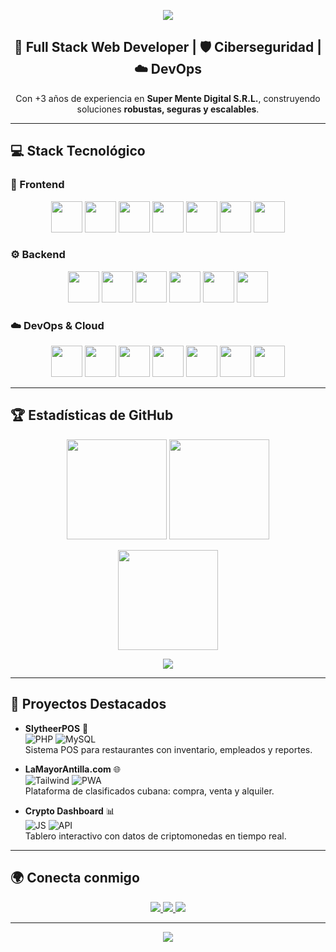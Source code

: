 <!-- Banner animado -->
<p align="center">
  <img src="https://capsule-render.vercel.app/api?type=waving&color=0:0f0c29,100:302b63&height=200&section=header&text=René%20Caraballo%20García&fontSize=40&fontColor=ffffff&animation=fadeIn&fontAlignY=35"/>
</p>

<h2 align="center">🚀 Full Stack Web Developer | 🛡️ Ciberseguridad | ☁️ DevOps</h2>
<p align="center">
  Con +3 años de experiencia en <b>Super Mente Digital S.R.L.</b>, construyendo soluciones <b>robustas, seguras y escalables</b>.
</p>

---

## 💻 Stack Tecnológico

### 🎨 Frontend
<p align="center">
  <img src="https://cdn.jsdelivr.net/gh/devicons/devicon/icons/html5/html5-original.svg" width="50"/>
  <img src="https://cdn.jsdelivr.net/gh/devicons/devicon/icons/css3/css3-original.svg" width="50"/>
  <img src="https://cdn.jsdelivr.net/gh/devicons/devicon/icons/javascript/javascript-original.svg" width="50"/>
  <img src="https://cdn.jsdelivr.net/gh/devicons/devicon/icons/jquery/jquery-original.svg" width="50"/>
  <img src="https://cdn.jsdelivr.net/gh/devicons/devicon/icons/typescript/typescript-original.svg" width="50"/>
  <img src="https://cdn.jsdelivr.net/gh/devicons/devicon/icons/bootstrap/bootstrap-original.svg" width="50"/>
  <img src="https://cdn.jsdelivr.net/gh/devicons/devicon/icons/tailwindcss/tailwindcss-plain.svg" width="50"/>
</p>

### ⚙️ Backend
<p align="center">
  <img src="https://cdn.jsdelivr.net/gh/devicons/devicon/icons/php/php-original.svg" width="50"/>
  <img src="https://cdn.jsdelivr.net/gh/devicons/devicon/icons/nestjs/nestjs-plain.svg" width="50"/>
  <img src="https://cdn.jsdelivr.net/gh/devicons/devicon/icons/graphql/graphql-plain.svg" width="50"/>
  <img src="https://cdn.jsdelivr.net/gh/devicons/devicon/icons/mysql/mysql-original.svg" width="50"/>
  <img src="https://cdn.jsdelivr.net/gh/devicons/devicon/icons/postgresql/postgresql-original.svg" width="50"/>
  <img src="https://cdn.jsdelivr.net/gh/devicons/devicon/icons/redis/redis-original.svg" width="50"/>
</p>

### ☁️ DevOps & Cloud
<p align="center">
  <img src="https://cdn.jsdelivr.net/gh/devicons/devicon/icons/docker/docker-original.svg" width="50"/>
  <img src="https://cdn.jsdelivr.net/gh/devicons/devicon/icons/kubernetes/kubernetes-plain.svg" width="50"/>
  <img src="https://cdn.jsdelivr.net/gh/devicons/devicon/icons/amazonwebservices/amazonwebservices-original.svg" width="50"/>
  <img src="https://cdn.jsdelivr.net/gh/devicons/devicon/icons/github/github-original.svg" width="50"/>
  <img src="https://cdn.jsdelivr.net/gh/devicons/devicon/icons/gitlab/gitlab-original.svg" width="50"/>
  <img src="https://cdn.jsdelivr.net/gh/devicons/devicon/icons/grafana/grafana-original.svg" width="50"/>
  <img src="https://cdn.jsdelivr.net/gh/devicons/devicon/icons/prometheus/prometheus-original.svg" width="50"/>
</p>

---

## 🏆 Estadísticas de GitHub

<p align="center">
  <img src="https://github-readme-stats.vercel.app/api?username=smd2025&show_icons=true&theme=tokyonight&hide_border=true" height="160"/>
  <img src="https://github-readme-stats.vercel.app/api/top-langs/?username=smd2025&layout=compact&theme=tokyonight&hide_border=true" height="160"/>
</p>

<p align="center">
  <img src="https://github-readme-streak-stats.herokuapp.com/?user=smd2025&theme=tokyonight&hide_border=true" height="160"/>
</p>

<p align="center">
  <img src="https://github-readme-activity-graph.vercel.app/graph?username=smd2025&theme=tokyo-night"/>
</p>

---

## 🚀 Proyectos Destacados

- **SlytheerPOS** 🛒  
  ![PHP](https://img.shields.io/badge/PHP-777BB4?style=for-the-badge&logo=php&logoColor=white) 
  ![MySQL](https://img.shields.io/badge/MySQL-005C84?style=for-the-badge&logo=mysql&logoColor=white)  
  Sistema POS para restaurantes con inventario, empleados y reportes.

- **LaMayorAntilla.com** 🌐  
  ![Tailwind](https://img.shields.io/badge/TailwindCSS-06B6D4?style=for-the-badge&logo=tailwindcss&logoColor=white) 
  ![PWA](https://img.shields.io/badge/PWA-5A0FC8?style=for-the-badge&logo=pwa&logoColor=white)  
  Plataforma de clasificados cubana: compra, venta y alquiler.

- **Crypto Dashboard** 📊  
  ![JS](https://img.shields.io/badge/JavaScript-F7DF1E?style=for-the-badge&logo=javascript&logoColor=black) 
  ![API](https://img.shields.io/badge/CoinGecko-48A9A6?style=for-the-badge&logo=coingecko&logoColor=white)  
  Tablero interactivo con datos de criptomonedas en tiempo real.

---

## 🌍 Conecta conmigo

<p align="center">
  <a href="mailto:supermentedigital.srl@gmail.com">
    <img src="https://img.shields.io/badge/Email-Contact%20Me-red?style=for-the-badge&logo=gmail" />
  </a>
  <a href="https://github.com/smd2025">
    <img src="https://img.shields.io/badge/GitHub-smd2025-black?style=for-the-badge&logo=github" />
  </a>
  <a href="https://smd2025.github.io/portfolio/">
    <img src="https://img.shields.io/badge/Portfolio-Live%20Site-green?style=for-the-badge&logo=google-chrome" />
  </a>
</p>

---

<p align="center">
  <img src="https://capsule-render.vercel.app/api?type=waving&color=0:302b63,100:0f0c29&height=120&section=footer"/>
</p>
